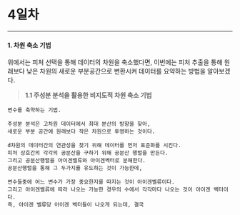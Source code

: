 # 4일차 


-----------------------


#### **1. 차원 축소 기법**

위에서는 피처 선택을 통해 데이터의 차원을 축소했다면, 
이번에는 피처 추출을 통해 원래보다 낮은 차원의 새로운 부분공간으로 변환시켜 데이터를 요약하는
방법을 알아보겠다.

> **1.1 주성분 분석을 활용한 비지도적 차원 축소 기법**

```
변수를 축약하는 기법.

주성분 분석은 고차원 데이터에서 최대 분산의 방향을 찾아, 
새로운 부분 공간에 원래보다 작은 차원으로 투영하는 것이다.

d차원의 데이터간의 연관성을 찾기 위해 데이터를 먼저 표준화를 시킨다.
피처 상호간의 각각의 공분산을 구하기 위해 공분산 행렬을 만든다.
그리고 공분산행렬을 아이겐벨류와 아이겐벡터로 분해한다.
공분산행렬을 통해 그 두가지를 유도하는 것이 가능한데,

변수들중에 어느 변수가 가장 중요한지를 따지는 것이 아이겐벨류이다.
그리고 아이겐벨류에 따라 나오는 가능한 경우의 수에서 각각마다 나오는 것이 아이겐 벡터이다.
즉, 아이겐 벨류당 아이겐 벡터들이 나오게 되는데, 결국 
```